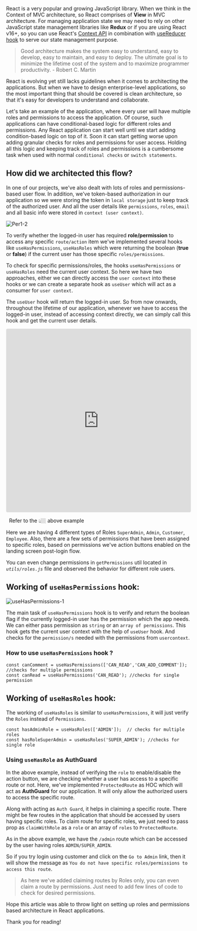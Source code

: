 React is a very popular and growing JavaScript library. When we think in the Context of MVC architecture, so React comprises of **View** in MVC architecture. For managing application state we may need to rely on other JavaScript state management libraries like **Redux** or if you are using React v16+, so you can use React's [Context API](https://reactjs.org/docs/context.html) in combination with [useReducer hook](https://reactjs.org/docs/hooks-reference.html#usereducer) to serve our state management purpose.

> Good architecture makes the system easy to understand, easy to develop, easy to maintain, and easy to deploy. The ultimate goal is to minimize the lifetime cost of the system and to maximize programmer productivity. - Robert C. Martin

React is evolving yet still lacks guidelines when it comes to architecting the applications. But when we have to design enterprise-level applications, so the most important thing that should be covered is clean architecture, so that it's easy for developers to understand and collaborate.

Let's take an example of the application, where every user will have multiple roles and permissions to access the application. Of course, such applications can have conditional-based logic for different roles and permissions.
Any React application can start well until we start adding condition-based logic on top of it. Soon it can start getting worse upon adding granular checks for roles and permissions for user access.
Holding all this logic and keeping track of roles and permissions is a cumbersome task when used with normal `conditional checks` or `switch statements`.

## How did we architected this flow?

In one of our projects, we've also dealt with lots of roles and permissions-based user flow. In addition, we've token-based authorization in our application so we were storing the token in `local storage` just to keep track of the authorized user. And all the user details like `permissions`, `roles`, `email` and all basic info were stored in `context (user context)`. 

![Per1-2](https://images.unsplash.com/photo-1503387837-b154d5074bd2?ixid=MnwxMjA3fDB8MHxwaG90by1wYWdlfHx8fGVufDB8fHx8&ixlib=rb-1.2.1&auto=format&fit=crop&w=1331&q=80)

To verify whether the logged-in user has required **role/permission** to access any specific `route/action` item we've implemented several hooks like `useHasPermissions`, `useHasRoles` which were returning the boolean (**true** or **false**) if the current user has those specific `roles/permissions`. 

To check for specific permissions/roles, the hooks `useHasPermissions` or `useHasRoles` need the current user context. So here we have two approaches, either we can directly access the `user context` into these hooks or we can create a separate hook as `useUser` which will act as a consumer for `user context`.  

The `useUser` hook will return the logged-in user. So from now onwards, throughout the lifetime of our application, whenever we have to access the logged-in user, instead of accessing context directly, we can simply call this hook and get the current user details.


<iframe src="https://codesandbox.io/embed/permissions-with-hooks-ykfpd?fontsize=14&theme=dark"
     style="width:100%; height:500px; border:0; border-radius: 4px; overflow:hidden;"
     title="Permissions with HOOKS"
     allow="accelerometer; ambient-light-sensor; camera; encrypted-media; geolocation; gyroscope; hid; microphone; midi; payment; usb; vr; xr-spatial-tracking"
     sandbox="allow-forms allow-modals allow-popups allow-presentation allow-same-origin allow-scripts"
   ></iframe>

&nbsp;
Refer to the 👆🏼 above example

Here we are having 4 different types of Roles `SuperAdmin`, `Admin`, `Customer`, `Employee`.
Also, there are a few sets of permissions that have been assigned to specific roles, based on permissions we've action buttons enabled on the landing screen post-login flow.

You can even change permissions in `getPermissions` util located in *`utils/roles.js`* file and observed the behavior for different role users.


## Working of `useHasPermissions` hook:

![useHasPermissions-1](https://8e71-103-48-102-168.ngrok.io/content/images/2021/09/useHasPermissions-1.png)

The main task of `useHasPermissions` hook is to verify and return the boolean flag if the currently logged-in user has the permission which the app needs. We can either pass permission as `string` or an `array of permissions`. 
This hook gets the current user context with the help of `useUser` hook. And checks for the `permission/s` needed with the permissions from `usercontext`.

### How to use `useHasPermissions` hook ?

```
const canComment = useHasPermissions(['CAN_READ','CAN_ADD_COMMENT']);  //checks for multiple permissions
const canRead = useHasPermissions('CAN_READ'); //checks for single permission
```

## Working of `useHasRoles` hook:
The working of `useHasRoles` is similar to `useHasPermissions`, it will just verify the `Roles` instead of `Permissions`.

```
const hasAdminRole = useHasRoles(['ADMIN']);  // checks for multiple roles
const hasRoleSuperAdmin = useHasRoles('SUPER_ADMIN'); //checks for single role
```

### Using  `useHasRole` as AuthGuard

In the above example, instead of verifying the `role` to enable/disable the action button, we are checking whether a user has access to a specific route or not. Here, we've implemented `ProtectedRoute` as HOC which will act as **AuthGuard** for our application. It will only allow the authorized users to access the specific 
route.

Along with acting as `Auth Guard`, it helps in claiming a specific route. There might be few routes in the application that should be accessed by users having specific roles. To claim route for specific roles, we just need to pass prop as `claimWithRole` as a `role` or an array of `roles` to `ProtectedRoute`.

As in the above example, we have the `/admin` route which can be accessed by the user having roles `ADMIN/SUPER_ADMIN`. 

So if you try login using customer and click on the `Go to Admin` link, then it will show the message as `You do not have specific roles/permissions to access this route`.

> As here we've added claiming routes by Roles only, you can even claim a route by permissions. Just need to add few lines of code to check for desired permissions.

Hope this article was able to throw light on setting up roles and permissions based architecture in React applications.

Thank you for reading!
